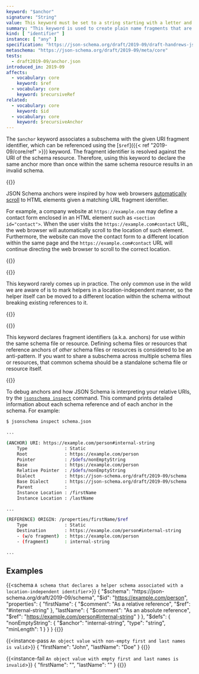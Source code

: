 ```yaml
---
keyword: "$anchor"
signature: "String"
value: This keyword must be set to a string starting with a letter and containing letters, digits, hyphens, underscores, colons, or periods
summary: "This keyword is used to create plain name fragments that are not tied to any particular structural location for referencing purposes, which are taken into consideration for static referencing."
kind: [ "identifier" ]
instance: [ "any" ]
specification: "https://json-schema.org/draft/2019-09/draft-handrews-json-schema-02#rfc.section.8.2.3"
metaschema: "https://json-schema.org/draft/2019-09/meta/core"
tests:
  - draft2019-09/anchor.json
introduced_in: 2019-09
affects:
  - vocabulary: core
    keyword: $ref
  - vocabulary: core
    keyword: $recursiveRef
related:
  - vocabulary: core
    keyword: $id
  - vocabulary: core
    keyword: $recursiveAnchor
---
```


The `$anchor` keyword associates a subschema with the given URI fragment
identifier, which can be referenced using the [`$ref`]({{< ref
"2019-09/core/ref" >}}) keyword. The fragment identifier is resolved against
the URI of the schema resource. Therefore, using this keyword to declare the
same anchor more than once within the same schema resource results in an
invalid schema.

{{<learning-more>}}

JSON Schema anchors were inspired by how web browsers [automatically
scroll](https://html.spec.whatwg.org/multipage/browsing-the-web.html#scroll-to-the-fragment-identifier)
to HTML elements given a matching URL fragment identifier.

For example, a company website at `https://example.com` may define a contact
form enclosed in an HTML element such as `<section id="contact">`.  When the
user visits the `https://example.com#contact` URL, the web browser will
automatically scroll to the location of such element. Furthermore, the website
can move the contact form to a different location within the same page and the
`https://example.com#contact` URL will continue directing the web browser to
scroll to the correct location.

{{</learning-more>}}

{{<best-practice>}}

This keyword rarely comes up in practice. The only common use in the wild we
are aware of is to mark helpers in a location-independent manner, so the helper
itself can be moved to a different location within the schema without breaking
existing references to it.

{{</best-practice>}}

{{<common-pitfall>}}

This keyword declares fragment identifiers (a.k.a. anchors) for use _within_
the same schema file or resource.  Defining schema files or resources that
reference anchors of _other_ schema files or resources is considered to be an
anti-pattern. If you want to share a subschema across multiple schema files or
resources, that common schema should be a standalone schema file or resource
itself.

{{</common-pitfall>}}

To debug anchors and how JSON Schema is interpreting your relative URIs, try
the [`jsonschema
inspect`](https://github.com/sourcemeta/jsonschema/blob/main/docs/inspect.markdown)
command. This command prints detailed information about each schema reference
and of each anchor in the schema. For example:

```sh
$ jsonschema inspect schema.json

...

(ANCHOR) URI: https://example.com/person#internal-string
    Type              : Static
    Root              : https://example.com/person
    Pointer           : /$defs/nonEmptyString
    Base              : https://example.com/person
    Relative Pointer  : /$defs/nonEmptyString
    Dialect           : https://json-schema.org/draft/2019-09/schema
    Base Dialect      : https://json-schema.org/draft/2019-09/schema
    Parent            :
    Instance Location : /firstName
    Instance Location : /lastName

...

(REFERENCE) ORIGIN: /properties/firstName/$ref
    Type              : Static
    Destination       : https://example.com/person#internal-string
    - (w/o fragment)  : https://example.com/person
    - (fragment)      : internal-string

...
```

## Examples

{{<schema `A schema that declares a helper schema associated with a location-independent identifier`>}}
{
  "$schema": "https://json-schema.org/draft/2019-09/schema",
  "$id": "https://example.com/person",
  "properties": {
    "firstName": {
      "$comment": "As a relative reference",
      "$ref": "#internal-string"
    },
    "lastName": {
      "$comment": "As an absolute reference",
      "$ref": "https://example.com/person#internal-string"
    }
  },
  "$defs": {
    "nonEmptyString": {
      "$anchor": "internal-string",
      "type": "string",
      "minLength": 1
    }
  }
}
{{</schema>}}

{{<instance-pass `An object value with non-empty first and last names is valid`>}}
{ "firstName": "John", "lastName": "Doe" }
{{</instance-pass>}}

{{<instance-fail `An object value with empty first and last names is invalid`>}}
{ "firstName": "", "lastName": "" }
{{</instance-fail>}}
